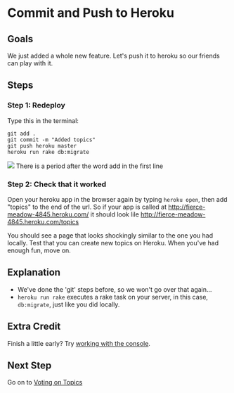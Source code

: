# Commit and Push to Heroku
## Goals
We just added a whole new feature. Let's push it to heroku so our friends can play with it.

## Steps
### Step 1: Redeploy
Type this in the terminal:

```text
git add .
git commit -m "Added topics"
git push heroku master
heroku run rake db:migrate
```

![](/images/info.png) There is a period after the word add in the first line

### Step 2: Check that it worked
Open your heroku app in the browser again by typing `heroku open`, then add "topics" to the end of the url.
So if your app is called at <http://fierce-meadow-4845.heroku.com/> it should look lile
<http://fierce-meadow-4845.heroku.com/topics>


You should see a page that looks shockingly similar to the one you had locally. Test that you can create new topics on Heroku. When you've had enough fun, move on.

## Explanation
* We've done the 'git' steps before, so we won't go over that again...
* `heroku run rake` executes a rake task on your server, in this case, `db:migrate`, just like you did locally.

## Extra Credit
Finish a little early? Try [working with the console](extra_credit/02_console).


## Next Step
Go on to [Voting on Topics](voting_on_topics)
